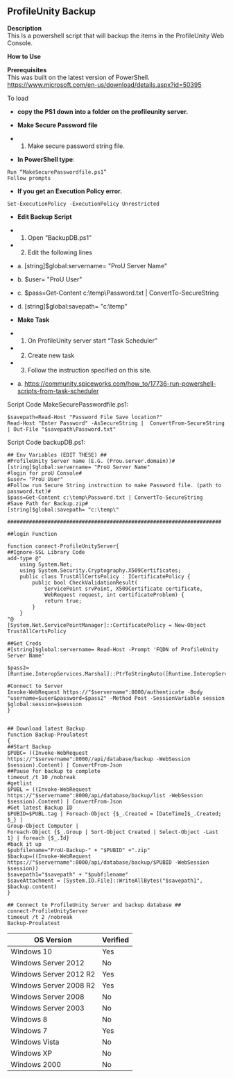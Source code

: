 ## ProfileUnity Backup <br>

**Description** <br>
This Is a powershell script that will backup the items in the ProfileUnity Web Console.<br>

**How to Use** <br>

**Prerequisites** <br>
This was built on the latest version of PowerShell.<br>
https://www.microsoft.com/en-us/download/details.aspx?id=50395

To load 
- **copy the PS1 down into a folder on the profileunity server.**
- **Make Secure Password file**
- 1.	Make secure password string file.

- **In PowerShell type**:
````
Run “MakeSecurePasswordfile.ps1”
Follow prompts
````
- **If you get an Execution Policy error.**
````
Set-ExecutionPolicy -ExecutionPolicy Unrestricted
````
- **Edit Backup Script**

- 1.	Open “BackupDB.ps1”
- 2.	Edit the following lines
- a.	[string]$global:servername= "ProU Server Name"
- b.	$user= "ProU User"
- c.	$pass=Get-Content c:\temp\Password.txt | ConvertTo-SecureString
- d.	[string]$global:savepath= "c:\temp\"

- **Make Task**
- 1.	On ProfileUnity server start “Task Scheduler”
- 2.	Create new task
- 3.	Follow the instruction specified on this site.
- a.	https://community.spiceworks.com/how_to/17736-run-powershell-scripts-from-task-scheduler


Script Code MakeSecurePasswordfile.ps1:
````
$savepath=Read-Host "Password File Save location?" 
Read-Host "Enter Password" -AsSecureString |  ConvertFrom-SecureString | Out-File "$savepath\Password.txt"
````



Script Code backupDB.ps1:
````
## Env Variables (EDIT THESE) ##
#ProfileUnity Server name (E.G. (Prou.server.domain))#
[string]$global:servername= "ProU Server Name"
#login for proU Console#
$user= "ProU User"
#Follow run Secure String instruction to make Password file. (path to password.txt)#
$pass=Get-Content c:\temp\Password.txt | ConvertTo-SecureString
#Save Path for Backup.zip#
[string]$global:savepath= "c:\temp\"

#####################################################################

##login Function

function connect-ProfileUnityServer{
##Ignore-SSL Library Code
add-type @"
    using System.Net;
    using System.Security.Cryptography.X509Certificates;
    public class TrustAllCertsPolicy : ICertificatePolicy {
        public bool CheckValidationResult(
            ServicePoint srvPoint, X509Certificate certificate,
            WebRequest request, int certificateProblem) {
            return true;
        }
    }
"@
[System.Net.ServicePointManager]::CertificatePolicy = New-Object TrustAllCertsPolicy

##Get Creds
#[string]$global:servername= Read-Host -Prompt 'FQDN of ProfileUnity Server Name'

$pass2=[Runtime.InteropServices.Marshal]::PtrToStringAuto([Runtime.InteropServices.Marshal]::SecureStringToBSTR($pass))

#Connect to Server
Invoke-WebRequest https://"$servername":8000/authenticate -Body "username=$user&password=$pass2" -Method Post -SessionVariable session
$global:session=$session
}


## Download latest Backup
function Backup-Proulatest
{
##Start Backup
$PUBC= ((Invoke-WebRequest https://"$servername":8000//api/database/backup -WebSession $session).Content) | ConvertFrom-Json
##Pause for backup to complete
timeout /t 10 /nobreak
#getlist
$PUBL = ((Invoke-WebRequest https://"$servername":8000/api/database/backup/list -WebSession $session).Content) | ConvertFrom-Json
#Get latest Backup ID
$PUBID=$PUBL.tag | Foreach-Object {$_.Created = [DateTime]$_.Created; $_} | 
Group-Object Computer | 
Foreach-Object {$_.Group | Sort-Object Created | Select-Object -Last 1} | foreach {$_.Id}
#back it up
$pubfilename="ProU-Backup-" + "$PUBID" +".zip"
$backup=((Invoke-WebRequest https://"$servername":8000/api/database/backup/$PUBID -WebSession $session))
$savepath1="$savepath" + "$pubfilename"
$saveAttachment = [System.IO.File]::WriteAllBytes("$savepath1", $backup.content)
}

## Connect to ProfileUnity Server and backup database ##
connect-ProfileUnityServer
timeout /t 2 /nobreak
Backup-Proulatest

````




| OS Version  | Verified |
| ------------- | ------------- |
|Windows 10 | Yes |
|Windows Server 2012 | No |
|Windows Server 2012 R2 | Yes |
|Windows Server 2008 R2 | Yes |
|Windows Server 2008 | No |
|Windows Server 2003 | No |
|Windows 8 | No |
|Windows 7 | Yes |
|Windows Vista | No |
|Windows XP | No |
|Windows 2000 | No |

